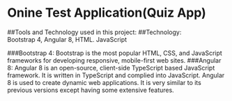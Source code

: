 # Onine Test Application(Quiz App)
##Tools and Technology used in this project:
##Technology: 	
Bootstrap 4, Angular 8, HTML. JavaScript

###Bootstrap 4:
		Bootstrap is the most popular HTML, CSS, and JavaScript frameworks  for developing responsive, mobile-first web sites.
###Angular 8: 
		Angular 8 is an open-source, client-side TypeScript based JavaScript framework. It is written in TypeScript and complied into JavaScript. Angular 8 is used to create dynamic web applications. It is very similar to its previous versions except having some extensive features.
